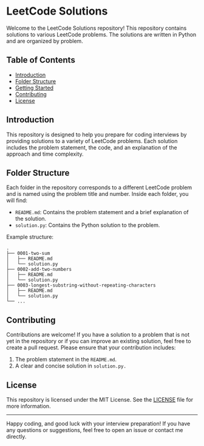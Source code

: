 # LeetCode Solutions

Welcome to the LeetCode Solutions repository! This repository contains solutions to various LeetCode problems. The solutions are written in Python and are organized by problem.

## Table of Contents

- [Introduction](#introduction)
- [Folder Structure](#folder-structure)
- [Getting Started](#getting-started)
- [Contributing](#contributing)
- [License](#license)

## Introduction

This repository is designed to help you prepare for coding interviews by providing solutions to a variety of LeetCode problems. Each solution includes the problem statement, the code, and an explanation of the approach and time complexity.

## Folder Structure

Each folder in the repository corresponds to a different LeetCode problem and is named using the problem title and number. Inside each folder, you will find:

- `README.md`: Contains the problem statement and a brief explanation of the solution.
- `solution.py`: Contains the Python solution to the problem.

Example structure:

```
.
├── 0001-two-sum
│   ├── README.md
│   └── solution.py
├── 0002-add-two-numbers
│   ├── README.md
│   └── solution.py
├── 0003-longest-substring-without-repeating-characters
│   ├── README.md
│   └── solution.py
└── ...
```

## Contributing

Contributions are welcome! If you have a solution to a problem that is not yet in the repository or if you can improve an existing solution, feel free to create a pull request. Please ensure that your contribution includes:

1. The problem statement in the `README.md`.
2. A clear and concise solution in `solution.py.`


## License

This repository is licensed under the MIT License. See the [LICENSE](LICENSE) file for more information.

---

Happy coding, and good luck with your interview preparation! If you have any questions or suggestions, feel free to open an issue or contact me directly.
